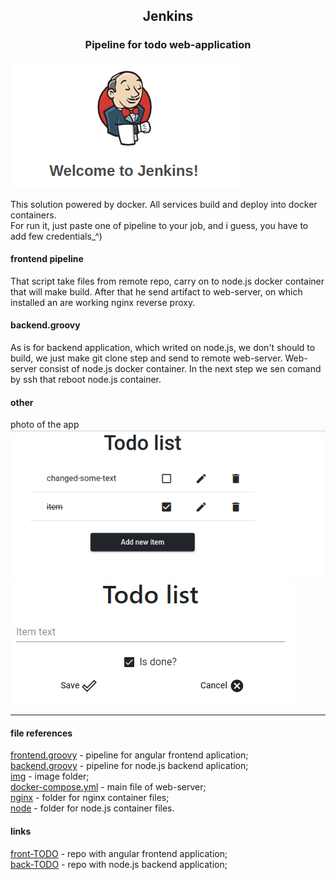 ## <p style="text-align: center;">Jenkins</p>

### <p style="text-align: center;">Pipeline for todo web-application</p>
![task ](./img/0.png)

This solution powered by docker. All services build and deploy into docker containers.  
For run it, just paste one of pipeline to your job, and i guess, you have to add few credentials_^) 

#### frontend pipeline
That script take files from remote repo, carry on to node.js docker container that will make build. After that he send artifact to web-server, on which installed an are working nginx reverse proxy.  

#### backend.groovy
As is for backend application, which writed on node.js, we don't should to build, we just make git clone step and send to remote web-server. Web-server consist of node.js docker container. In the next step we sen comand by ssh that reboot node.js container.

#### other
photo of the app  
![task ](./img/01.png)![task ](./img/04.png)
***
#### file references
[frontend.groovy](./frontend.groovy) - pipeline for angular frontend aplication;  
[backend.groovy](./backend.groovy) - pipeline for node.js backend aplication;  
[img](./img) - image folder;  
[docker-compose.yml](./docker-compose.yml) - main file of web-server;  
[nginx](./nginx) - folder for nginx container files;  
[node](./node) - folder for node.js container files.  

#### links
[front-TODO](https://github.com/studentota2lvl/front-TODO) - repo with angular frontend application;  
[back-TODO](https://github.com/studentota2lvl/back-TODO) - repo with node.js backend application;  


